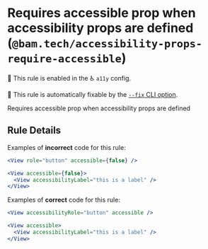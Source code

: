 # Requires accessible prop when accessibility props are defined (`@bam.tech/accessibility-props-require-accessible`)

💼 This rule is enabled in the ♿ `a11y` config.

🔧 This rule is automatically fixable by the [`--fix` CLI option](https://eslint.org/docs/latest/user-guide/command-line-interface#--fix).

<!-- end auto-generated rule header -->

Requires accessible prop when accessibility props are defined

## Rule Details

Examples of **incorrect** code for this rule:

```jsx
<View role="button" accessible={false} />
```

```jsx
<View accessible={false}>
  <View accessibilityLabel="this is a label" />
</View>
```

Examples of **correct** code for this rule:

```jsx
<View accessibilityRole="button" accessible />
```

```jsx
<View accessible>
  <View accessibilityLabel="this is a label" />
</View>
```
